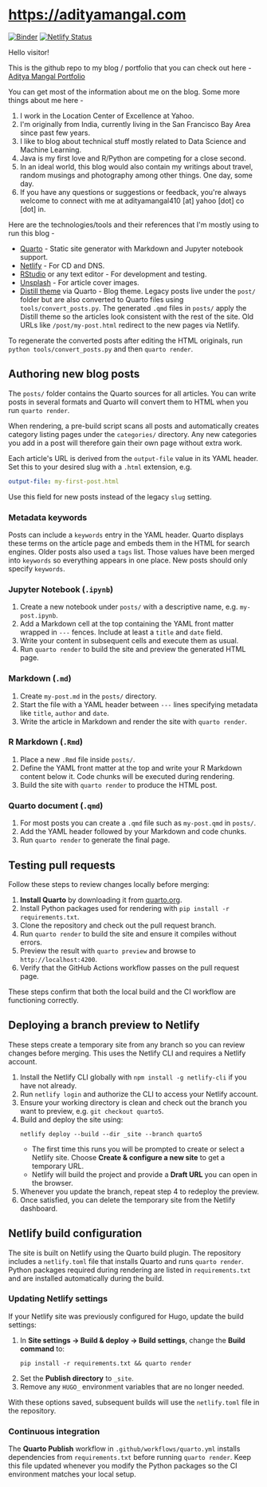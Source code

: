 # https://adityamangal.com

[![Binder](https://mybinder.org/badge_logo.svg)](https://mybinder.org/v2/gh/adityamangal410/portfolio_v2/binder?urlpath=rstudio)
[![Netlify Status](https://api.netlify.com/api/v1/badges/43286211-047d-417f-b96d-680530d38597/deploy-status)](https://app.netlify.com/sites/upbeat-knuth-c15bbd/deploys)

Hello visitor!

This is the github repo to my blog / portfolio that you can check out here - [Aditya Mangal Portfolio](https://www.adityamangal.com/)

You can get most of the information about me on the blog. Some more things about me here -   

1. I work in the Location Center of Excellence at Yahoo. 
2. I'm originally from India, currently living in the San Francisco Bay Area since past few years. 
3. I like to blog about technical stuff mostly related to Data Science and Machine Learning. 
4. Java is my first love and R/Python are competing for a close second. 
4. In an ideal world, this blog would also contain my writings about travel, random musings and photography among other things. One day, some day. 
5. If you have any questions or suggestions or feedback, you're always welcome to connect with me at adityamangal410 [at] yahoo [dot] co [dot] in.

Here are the technologies/tools and their references that I'm mostly using to run this blog -

- [Quarto](https://quarto.org/) - Static site generator with Markdown and Jupyter notebook support.
- [Netlify](https://www.netlify.com/) - For CD and DNS.
- [RStudio](https://www.rstudio.com/) or any text editor - For development and testing.
- [Unsplash](https://unsplash.com/) - For article cover images.
- [Distill theme](https://distill.pub) via Quarto - Blog theme.
Legacy posts live under the `post/` folder but are also converted to Quarto
files using `tools/convert_posts.py`. The generated `.qmd` files in `posts/`
apply the Distill theme so the articles look consistent with the rest of the
site. Old URLs like `/post/my-post.html` redirect to the new pages via Netlify.

To regenerate the converted posts after editing the HTML originals, run
`python tools/convert_posts.py` and then `quarto render`.

## Authoring new blog posts

The `posts/` folder contains the Quarto sources for all articles. You can write
posts in several formats and Quarto will convert them to HTML when you run
`quarto render`.

When rendering, a pre-build script scans all posts and automatically creates
category listing pages under the `categories/` directory. Any new categories you
add in a post will therefore gain their own page without extra work.

Each article's URL is derived from the `output-file` value in its YAML header.
Set this to your desired slug with a `.html` extension, e.g.

```yaml
output-file: my-first-post.html
```

Use this field for new posts instead of the legacy `slug` setting.

### Metadata keywords

Posts can include a `keywords` entry in the YAML header. Quarto displays these
terms on the article page and embeds them in the HTML for search engines.
Older posts also used a `tags` list. Those values have been merged into
`keywords` so everything appears in one place. New posts should only specify
`keywords`.

### Jupyter Notebook (`.ipynb`)

1. Create a new notebook under `posts/` with a descriptive name, e.g.
   `my-post.ipynb`.
2. Add a Markdown cell at the top containing the YAML front matter wrapped in
   `---` fences. Include at least a `title` and `date` field.
3. Write your content in subsequent cells and execute them as usual.
4. Run `quarto render` to build the site and preview the generated HTML page.

### Markdown (`.md`)

1. Create `my-post.md` in the `posts/` directory.
2. Start the file with a YAML header between `---` lines specifying metadata
   like `title`, `author` and `date`.
3. Write the article in Markdown and render the site with `quarto render`.

### R Markdown (`.Rmd`)

1. Place a new `.Rmd` file inside `posts/`.
2. Define the YAML front matter at the top and write your R Markdown content
   below it. Code chunks will be executed during rendering.
3. Build the site with `quarto render` to produce the HTML post.

### Quarto document (`.qmd`)

1. For most posts you can create a `.qmd` file such as `my-post.qmd` in
   `posts/`.
2. Add the YAML header followed by your Markdown and code chunks.
3. Run `quarto render` to generate the final page.

## Testing pull requests

Follow these steps to review changes locally before merging:

1. **Install Quarto** by downloading it from [quarto.org](https://quarto.org/docs/get-started/).
2. Install Python packages used for rendering with `pip install -r requirements.txt`.
3. Clone the repository and check out the pull request branch.
4. Run `quarto render` to build the site and ensure it compiles without errors.
5. Preview the result with `quarto preview` and browse to `http://localhost:4200`.
6. Verify that the GitHub Actions workflow passes on the pull request page.

These steps confirm that both the local build and the CI workflow are functioning correctly.

## Deploying a branch preview to Netlify

These steps create a temporary site from any branch so you can review changes before merging. This uses the Netlify CLI and requires a Netlify account.

1. Install the Netlify CLI globally with `npm install -g netlify-cli` if you have not already.
2. Run `netlify login` and authorize the CLI to access your Netlify account.
3. Ensure your working directory is clean and check out the branch you want to preview, e.g. `git checkout quarto5`.
4. Build and deploy the site using:
   ```
   netlify deploy --build --dir _site --branch quarto5
   ```
   - The first time this runs you will be prompted to create or select a Netlify site. Choose **Create & configure a new site** to get a temporary URL.
   - Netlify will build the project and provide a **Draft URL** you can open in the browser.
5. Whenever you update the branch, repeat step 4 to redeploy the preview.
6. Once satisfied, you can delete the temporary site from the Netlify dashboard.

## Netlify build configuration

The site is built on Netlify using the Quarto build plugin. The repository
includes a `netlify.toml` file that installs Quarto and runs `quarto render`.
Python packages required during rendering are listed in `requirements.txt` and
are installed automatically during the build.

### Updating Netlify settings

If your Netlify site was previously configured for Hugo, update the build settings:

1. In **Site settings → Build & deploy → Build settings**, change the **Build command** to:
   ```
   pip install -r requirements.txt && quarto render
   ```
2. Set the **Publish directory** to `_site`.
3. Remove any `HUGO_` environment variables that are no longer needed.

With these options saved, subsequent builds will use the `netlify.toml` file in the repository.

### Continuous integration

The **Quarto Publish** workflow in `.github/workflows/quarto.yml` installs
dependencies from `requirements.txt` before running `quarto render`. Keep this
file updated whenever you modify the Python packages so the CI environment
matches your local setup.
